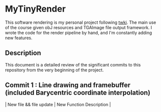 # MyTinyRender

This software rendering is my personal project following [twki](https://github.com/ssloy/tinyrenderer). The main use of the course given obJ resources and TGAImage file output framework. I wrote the code for the render pipeline by hand, and I'm constantly adding new features.

## Description
This document is a detailed review of the significant commits to this repository from the very beginning of the project. 

## Commit 1 : Line drawing and framebuffer (included Barycentric coordinate interpolation)
| New file && file update | New Function Description |

